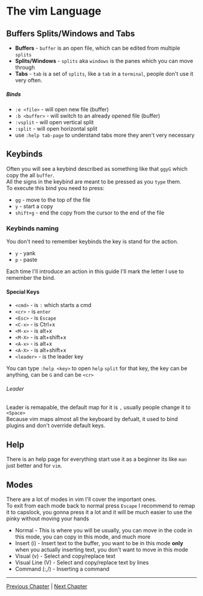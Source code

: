 # The vim Language

## Buffers Splits/Windows and Tabs
* **Buffers** - `buffer` is an open file, which can be edited from multiple `splits`
* **Splits/Windows** - `splits` aka `windows` is the panes which you can move through
* **Tabs** - `tab` is a set of `splits`, like a `tab` in a `terminal`, people don't use it very often.

##### Binds
* `:e <file>` - will open new file (buffer) 
* `:b <buffer>` - will switch to an already opened file (buffer)
* `:vsplit` - will open vertical split
* `:split` - will open horizontal split
* use `:help tab-page` to understand tabs more they aren't very necessary

## Keybinds
Often you will see a keybind described as something like that `ggyG` which copy the all `buffer`. \
All the signs in the keybind are meant to be pressed as you `type` them. \
To execute this bind you need to press:
* `gg` - move to the top of the file
* `y` - start a copy
* `shift+g` - end the copy from the cursor to the end of the file

### Keybinds naming
You don't need to remember keybinds the key is stand for the action.
* `y` - yank
* `p` - paste

Each time I'll introduce an action in this guide I'll mark the letter I use to remember the bind.

#### Special Keys
* `<cmd>` - is `:` which starts a cmd
* `<cr>` - is `enter`
* `<Esc>` - is `Escape`
* `<C-x>` - is Ctrl+x
* `<M-x>` - is alt+x
* `<M-X>` - is alt+shift+x
* `<A-x>` - is alt+x
* `<A-X>` - is alt+shift+x
* `<leader>` - is the leader key

You can type `:help <key>` to open `help` `split` for that key, the key can be anything, can be `G` and can be `<cr>`

###### Leader
Leader is remapable, the default map for it is `,` usually people change it to `<Space>` \
Because vim maps almost all the keyboard by defualt, it used to bind plugins and don't override default keys.

## Help
There is an help page for everything start use it as a beginner its like `man` just better and for `vim`.

## Modes
There are a lot of modes in vim I'll cover the important ones. \
To exit from each mode back to normal press `Escape` I recommend to remap it to capslock, you gonna press it a lot and it will be much easier to use the pinky without moving your hands

* Normal - This is where you will be usually, you can move in the code in this mode, you can copy in this mode, and much more
* Insert (i) - Insert text to the buffer, you want to be in this mode **only** when you actually inserting text, you don't want to move in this mode
* Visual (v) - Select and copy/replace text
* Visual Line (V) - Select and copy/replace text by lines
* Command (:,/) - Inserting a command

---

[Previous Chapter](00-why-should-i-learn.md) | [Next Chapter](./02-basic-config.md)
